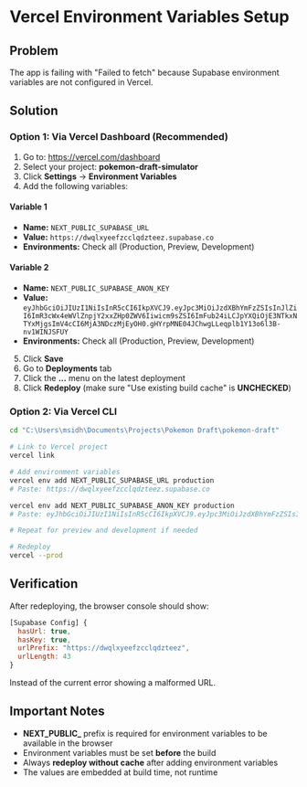 # Vercel Environment Variables Setup

## Problem
The app is failing with "Failed to fetch" because Supabase environment variables are not configured in Vercel.

## Solution

### Option 1: Via Vercel Dashboard (Recommended)

1. Go to: https://vercel.com/dashboard
2. Select your project: **pokemon-draft-simulator**
3. Click **Settings** → **Environment Variables**
4. Add the following variables:

#### Variable 1
- **Name:** `NEXT_PUBLIC_SUPABASE_URL`
- **Value:** `https://dwqlxyeefzcclqdzteez.supabase.co`
- **Environments:** Check all (Production, Preview, Development)

#### Variable 2
- **Name:** `NEXT_PUBLIC_SUPABASE_ANON_KEY`
- **Value:** `eyJhbGciOiJIUzI1NiIsInR5cCI6IkpXVCJ9.eyJpc3MiOiJzdXBhYmFzZSIsInJlZiI6ImR3cWx4eWVlZnpjY2xxZHp0ZWV6Iiwicm9sZSI6ImFub24iLCJpYXQiOjE3NTkxNTYxMjgsImV4cCI6MjA3NDczMjEyOH0.gHYrpMNE04JChwgLLeqplb1Y13o6l3B-nv1WINJSFUY`
- **Environments:** Check all (Production, Preview, Development)

5. Click **Save**
6. Go to **Deployments** tab
7. Click the **...** menu on the latest deployment
8. Click **Redeploy** (make sure "Use existing build cache" is **UNCHECKED**)

### Option 2: Via Vercel CLI

```bash
cd "C:\Users\msidh\Documents\Projects\Pokemon Draft\pokemon-draft"

# Link to Vercel project
vercel link

# Add environment variables
vercel env add NEXT_PUBLIC_SUPABASE_URL production
# Paste: https://dwqlxyeefzcclqdzteez.supabase.co

vercel env add NEXT_PUBLIC_SUPABASE_ANON_KEY production
# Paste: eyJhbGciOiJIUzI1NiIsInR5cCI6IkpXVCJ9.eyJpc3MiOiJzdXBhYmFzZSIsInJlZiI6ImR3cWx4eWVlZnpjY2xxZHp0ZWV6Iiwicm9sZSI6ImFub24iLCJpYXQiOjE3NTkxNTYxMjgsImV4cCI6MjA3NDczMjEyOH0.gHYrpMNE04JChwgLLeqplb1Y13o6l3B-nv1WINJSFUY

# Repeat for preview and development if needed

# Redeploy
vercel --prod
```

## Verification

After redeploying, the browser console should show:
```javascript
[Supabase Config] {
  hasUrl: true,
  hasKey: true,
  urlPrefix: "https://dwqlxyeefzcclqdzteez",
  urlLength: 43
}
```

Instead of the current error showing a malformed URL.

## Important Notes

- **NEXT_PUBLIC_** prefix is required for environment variables to be available in the browser
- Environment variables must be set **before** the build
- Always **redeploy without cache** after adding environment variables
- The values are embedded at build time, not runtime
